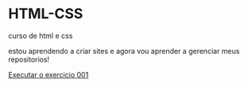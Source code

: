 # HTML-CSS
curso de html e css

estou aprendendo a criar sites e agora vou aprender a gerenciar meus repositorios!

<a href="https://rodrigoperesmonteirojunior.github.io/HTML-CSS/Exercicios/ex001/index.html">Executar o exercicio 001</a>
